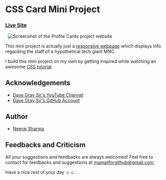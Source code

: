 # CSS Card Mini Project

### [Live Site](https://neerajlosersharma.github.io/CardMiniProject/)

&nbsp;
![Screenshot of the Profile Cards project website](https://www.linkpicture.com/q/Screenshot-2023-02-10-at-20-42-03-Profile-Cards.png)

This mini project is actually just a [responsive webpage](https://en.wikipedia.org/wiki/Responsive_web_design) which displays info regarding the staff of a hypothetical tech giant MNC.

I build this mini project on my own by getting inspired while watching an awesome [CSS tutorial](https://www.youtube.com/watch?v=n4R2E7O-Ngo).

## Acknowledgements

- [Dave Gray Sir's YouTube Channel](https://www.youtube.com/c/DaveGrayTeachesCode)
- [Dave Gray Sir's GitHub Account](https://github.com/gitdagray)

## Author

- [Neeraj Sharma](https://github.com/NeerajLoserSharma)

## Feedbacks and Criticism

All your suggestions and feedbacks are always welcomed! Feel free to contact for feedbacks and suggestions at mamailforgithub@gmail.com.

Have a nice rest of your day ☺️☺️.
